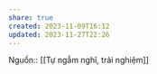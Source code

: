 ```yaml
---
share: true
created: 2023-11-09T16:12
updated: 2023-11-27T22:26
---
```

Nguồn:: [[Tự ngẫm nghĩ, trải nghiệm]]